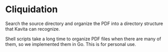 # Cliquidation

Search the source directory and organize the PDF into a directory structure that Kavita can recognize.

Shell scripts take a long time to organize PDF files when there are many of them, so we implemented them in Go. This is for personal use.
